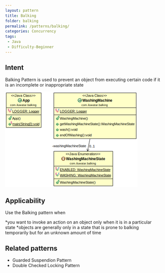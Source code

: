 ```yaml
---
layout: pattern
title: Balking
folder: balking
permalink: /patterns/balking/
categories: Concurrency
tags:
 - Java
 - Difficulty-Beginner
---
```


## Intent
Balking Pattern is used to prevent an object from executing certain code if it is an
incomplete or inappropriate state

![alt text](./etc/balking.png "Balking")

## Applicability
Use the Balking pattern when

*you want to invoke an action on an object only when it is in a particular state
*objects are generally only in a state that is prone to balking temporarily
but for an unknown amount of time

## Related patterns
* Guarded Suspendion Pattern
* Double Checked Locking Pattern